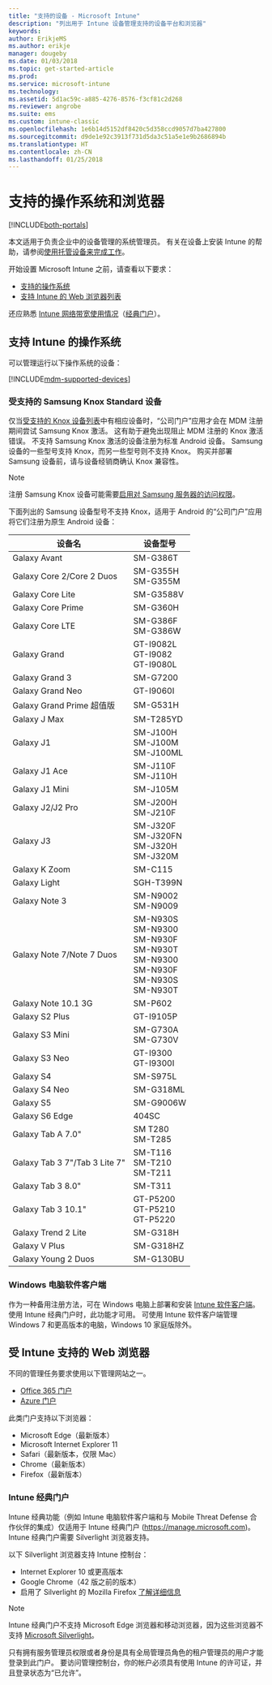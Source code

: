 ```yaml
---
title: "支持的设备 - Microsoft Intune"
description: "列出用于 Intune 设备管理支持的设备平台和浏览器"
keywords: 
author: ErikjeMS
ms.author: erikje
manager: dougeby
ms.date: 01/03/2018
ms.topic: get-started-article
ms.prod: 
ms.service: microsoft-intune
ms.technology: 
ms.assetid: 5d1ac59c-a885-4276-8576-f3cf81c2d268
ms.reviewer: angrobe
ms.suite: ems
ms.custom: intune-classic
ms.openlocfilehash: 1e6b14d5152df8420c5d358ccd9057d7ba427800
ms.sourcegitcommit: d9de1e92c3913f731d5da3c51a5e1e9b2686894b
ms.translationtype: HT
ms.contentlocale: zh-CN
ms.lasthandoff: 01/25/2018
---
```

# <a name="supported-operating-systems-and-browsers"></a>支持的操作系统和浏览器

[!INCLUDE[both-portals](./includes/note-for-both-portals.md)]

本文适用于负责企业中的设备管理的系统管理员。 有关在设备上安装 Intune 的帮助，请参阅[使用托管设备来完成工作](/intune-user-help/company-portal-frequently-asked-questions)。

开始设置 Microsoft Intune 之前，请查看以下要求：

- [支持的操作系统](#intune-supported-operating-systems)
- [支持 Intune 的 Web 浏览器列表](#intune-supported-web-browsers)

还应熟悉 [Intune 网络带宽使用情况](network-bandwidth-use.md)（[经典门户](/intune-classic/get-started/network-bandwidth-use)）。

## <a name="intune-supported-operating-systems"></a>支持 Intune 的操作系统

可以管理运行以下操作系统的设备：

[!INCLUDE[mdm-supported-devices](./includes/mdm-supported-devices.md)]

### <a name="supported-samsung-knox-standard-devices"></a>受支持的 Samsung Knox Standard 设备

仅当[受支持的 Knox 设备列表](https://www.samsungknox.com/knox-supported-devices/knox-workspace)中有相应设备时，“公司门户”应用才会在 MDM 注册期间尝试 Samsung Knox 激活。 这有助于避免出现阻止 MDM 注册的 Knox 激活错误。 不支持 Samsung Knox 激活的设备注册为标准 Android 设备。 Samsung 设备的一些型号支持 Knox，而另一些型号则不支持 Knox。 购买并部署 Samsung 设备前，请与设备经销商确认 Knox 兼容性。

> [!NOTE]
> 注册 Samsung Knox 设备可能需要[启用对 Samsung 服务器的访问权限](https://support.samsungknox.com/hc/articles/115013833108-Our-corporate-devices-are-behind-a-firewall-How-do-I-enable-Knox-Workspace-devices-to-contact-Samsung-servers)。 

下面列出的 Samsung 设备型号不支持 Knox，适用于 Android 的“公司门户”应用将它们注册为原生 Android 设备：

| **设备名** | **设备型号** |
| --- | --- |
| Galaxy Avant | SM-G386T |
| Galaxy Core 2/Core 2 Duos | SM-G355H<br>SM-G355M |
| Galaxy Core Lite | SM-G3588V |
| Galaxy Core Prime | SM-G360H |
| Galaxy Core LTE | SM-G386F<br>SM-G386W |
| Galaxy Grand | GT-I9082L<br>GT-I9082<br>GT-I9080L |
| Galaxy Grand 3 | SM-G7200 |
| Galaxy Grand Neo | GT-I9060I |
| Galaxy Grand Prime 超值版 | SM-G531H |
| Galaxy J Max | SM-T285YD |
| Galaxy J1 | SM-J100H<br>SM-J100M<br>SM-J100ML |
| Galaxy J1 Ace | SM-J110F<br>SM-J110H |
| Galaxy J1 Mini | SM-J105M |
| Galaxy J2/J2 Pro | SM-J200H<br>SM-J210F |
| Galaxy J3 | SM-J320F<br>SM-J320FN<br>SM-J320H<br>SM-J320M |
| Galaxy K Zoom | SM-C115 |
| Galaxy Light | SGH-T399N |
| Galaxy Note 3 | SM-N9002<br>SM-N9009 |
| Galaxy Note 7/Note 7 Duos | SM-N930S<br>SM-N9300<br>SM-N930F<br>SM-N930T<br>SM-N9300<br>SM-N930F<br>SM-N930S<br>SM-N930T |
| Galaxy Note 10.1 3G | SM-P602 |
| Galaxy S2 Plus | GT-I9105P |
| Galaxy S3 Mini | SM-G730A<br>SM-G730V |
| Galaxy S3 Neo | GT-I9300<br>GT-I9300I |
| Galaxy S4 | SM-S975L |
| Galaxy S4 Neo | SM-G318ML |
| Galaxy S5 | SM-G9006W |
| Galaxy S6 Edge | 404SC |
| Galaxy Tab A 7.0&quot; | SM T280<br>SM-T285 |
| Galaxy Tab 3 7&quot;/Tab 3 Lite 7&quot; | SM-T116<br>SM-T210<br>SM-T211 |
| Galaxy Tab 3 8.0&quot; | SM-T311 |
| Galaxy Tab 3 10.1&quot; | GT-P5200<br>GT-P5210<br>GT-P5220 |
| Galaxy Trend 2 Lite | SM-G318H |
| Galaxy V Plus | SM-G318HZ |
| Galaxy Young 2 Duos | SM-G130BU |


### <a name="windows-pc-software-client"></a>Windows 电脑软件客户端

作为一种备用注册方法，可在 Windows 电脑上部署和安装 [Intune 软件客户端](/intune-classic/deploy-use/manage-windows-pcs-with-microsoft-intune)。 使用 Intune 经典门户时，此功能才可用。 可使用 Intune 软件客户端管理 Windows 7 和更高版本的电脑，Windows 10 家庭版除外。

<!--  ### Exchange ActiveSync management

You can manage [Exchange ActiveSync devices](/intune-classic/deploy-use/mobile-device-management-with-exchange-activesync-and-microsoft-intune) from the Intune console. This option provides a limited set of management capabilities when compared to the other methods. See [Capabilities of built-in Mobile Device Management in Office 365](https://support.office.com/article/Capabilities-of-built-in-Mobile-Device-Management-for-Office-365-a1da44e5-7475-4992-be91-9ccec25905b0) for a list of supported devices.  -->

## <a name="intune-supported-web-browsers"></a>受 Intune 支持的 Web 浏览器

不同的管理任务要求使用以下管理网站之一。

- [Office 365 门户](http://go.microsoft.com/fwlink/p/?LinkId=698854)
- [Azure 门户](https://portal.azure.com/)

此类门户支持以下浏览器：
- Microsoft Edge（最新版本）
- Microsoft Internet Explorer 11
- Safari（最新版本，仅限 Mac）
- Chrome（最新版本）
- Firefox（最新版本）

### <a name="intune-classic-portal"></a>Intune 经典门户

Intune 经典功能（例如 Intune 电脑软件客户端和与 Mobile Threat Defense 合作伙伴的集成）仅适用于 Intune 经典门户 (https://manage.microsoft.com)。 Intune 经典门户需要 Silverlight 浏览器支持。

以下 Silverlight 浏览器支持 Intune 控制台：
- Internet Explorer 10 或更高版本
- Google Chrome（42 版之前的版本）
- 启用了 Silverlight 的 Mozilla Firefox [了解详细信息](https://go.microsoft.com/fwlink/?linkid=836872)

> [!Note]
> Intune 经典门户不支持 Microsoft Edge 浏览器和移动浏览器，因为这些浏览器不支持 [Microsoft Silverlight](https://msdn.microsoft.com/library/cc838158(v=vs.95).aspx)。

只有拥有服务管理员权限或者身份是具有全局管理员角色的租户管理员的用户才能登录到此门户。 要访问管理控制台，你的帐户必须具有使用 Intune 的许可证，并且登录状态为“已允许”。
